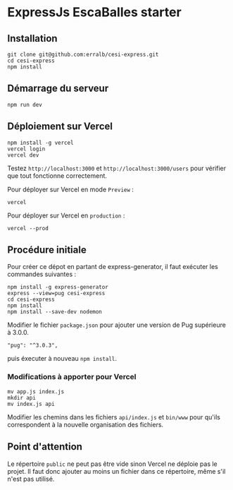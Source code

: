 # ExpressJs EscaBalles starter

## Installation

```
git clone git@github.com:erralb/cesi-express.git
cd cesi-express
npm install
```

## Démarrage du serveur

```
npm run dev
```

## Déploiement sur Vercel

```
npm install -g vercel
vercel login
vercel dev
```

Testez `http://localhost:3000` et `http://localhost:3000/users` pour vérifier que tout fonctionne correctement.

Pour déployer sur Vercel en mode `Preview` :

```
vercel
```

Pour déployer sur Vercel en `production` : 

```
vercel --prod
```

## Procédure initiale 

Pour créer ce dépot en partant de express-generator, il faut exécuter les commandes suivantes :

```
npm install -g express-generator
express --view=pug cesi-express
cd cesi-express
npm install
npm install --save-dev nodemon
```

Modifier le fichier `package.json` pour ajouter une version de Pug supérieure à 3.0.0.

```
"pug": "^3.0.3",
```

puis éxecuter à nouveau `npm install`.

### Modifications à apporter pour Vercel

```
mv app.js index.js
mkdir api
mv index.js api
```

Modifier les chemins dans les fichiers `api/index.js` et `bin/www` pour qu'ils correspondent à la nouvelle organisation des fichiers.

## Point d'attention

Le répertoire `public` ne peut pas être vide sinon Vercel ne déploie pas le projet. Il faut donc ajouter au moins un fichier dans ce répertoire, même s'il n'est pas utilisé.